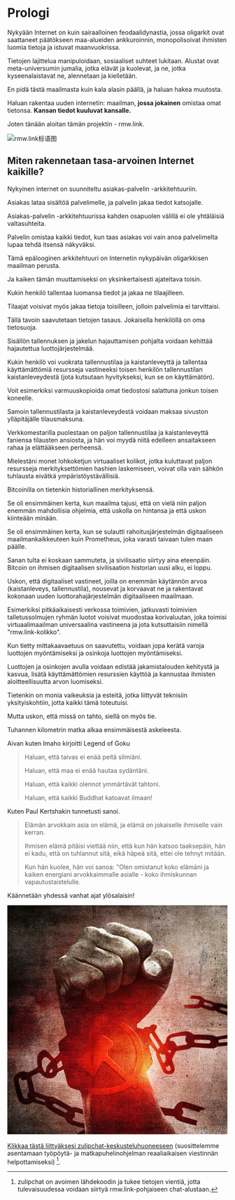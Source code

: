 # Prologi

Nykyään Internet on kuin sairaalloinen feodaalidynastia, jossa oligarkit ovat saattaneet päätökseen maa-alueiden ankkuroinnin, monopolisoivat ihmisten luomia tietoja ja istuvat maanvuokrissa.

Tietojen lajittelua manipuloidaan, sosiaaliset suhteet lukitaan. Alustat ovat meta-universumin jumalia, jotka elävät ja kuolevat, ja ne, jotka kyseenalaistavat ne, alennetaan ja kielletään.

En pidä tästä maailmasta kuin kala alasin päällä, ja haluan hakea muutosta.

Haluan rakentaa uuden internetin: maailman, **jossa jokainen** omistaa omat tietonsa. **Kansan tiedot kuuluvat kansalle.**

Joten tänään aloitan tämän projektin - rmw.link.

![rmw.link标语图](/slogan.svg)

## Miten rakennetaan tasa-arvoinen Internet kaikille?

Nykyinen internet on suunniteltu asiakas-palvelin -arkkitehtuuriin.

Asiakas lataa sisältöä palvelimelle, ja palvelin jakaa tiedot katsojalle.

Asiakas-palvelin -arkkitehtuurissa kahden osapuolen välillä ei ole yhtäläisiä valtasuhteita.

Palvelin omistaa kaikki tiedot, kun taas asiakas voi vain anoa palvelimelta lupaa tehdä itsensä näkyväksi.

Tämä epälooginen arkkitehtuuri on Internetin nykypäivän oligarkkisen maailman perusta.

Ja kaiken tämän muuttamiseksi on yksinkertaisesti ajateltava toisin.

Kukin henkilö tallentaa luomansa tiedot ja jakaa ne tilaajilleen.

Tilaajat voisivat myös jakaa tietoja toisilleen, jolloin palvelimia ei tarvittaisi.

Tällä tavoin saavutetaan tietojen tasaus. Jokaisella henkilöllä on oma tietosuoja.

Sisällön tallennuksen ja jakelun hajauttamisen pohjalta voidaan kehittää hajautettua luottojärjestelmää.

Kukin henkilö voi vuokrata tallennustilaa ja kaistanleveyttä ja tallentaa käyttämättömiä resursseja vastineeksi toisen henkilön tallennustilan kaistanleveydestä (jota kutsutaan hyvitykseksi, kun se on käyttämätön).

Voit esimerkiksi varmuuskopioida omat tiedostosi salattuna jonkun toisen koneelle.

Samoin tallennustilasta ja kaistanleveydestä voidaan maksaa sivuston ylläpitäjälle tilausmaksuna.

Verkkomestarilla puolestaan on paljon tallennustilaa ja kaistanleveyttä faniensa tilausten ansiosta, ja hän voi myydä niitä edelleen ansaitakseen rahaa ja elättääkseen perheensä.

Mielestäni monet lohkoketjun virtuaaliset kolikot, jotka kuluttavat paljon resursseja merkityksettömien hashien laskemiseen, voivat olla vain sähkön tuhlausta eivätkä ympäristöystävällisiä.

Bitcoinilla on tietenkin historiallinen merkityksensä.

Se oli ensimmäinen kerta, kun maailma tajusi, että on vielä niin paljon enemmän mahdollisia ohjelmia, että uskolla on hintansa ja että uskon kiinteään minään.

Se oli ensimmäinen kerta, kun se sulautti rahoitusjärjestelmän digitaaliseen maailmankaikkeuteen kuin Prometheus, joka varasti taivaan tulen maan päälle.

Sanan tulta ei koskaan sammuteta, ja sivilisaatio siirtyy aina eteenpäin. Bitcoin on ihmisen digitaalisen sivilisaation historian uusi alku, ei loppu.

Uskon, että digitaaliset vastineet, joilla on enemmän käytännön arvoa (kaistanleveys, tallennustila), nousevat ja korvaavat ne ja rakentavat kokonaan uuden luottorahajärjestelmän digitaaliseen maailmaan.

Esimerkiksi pitkäaikaisesti verkossa toimivien, jatkuvasti toimivien talletussolmujen ryhmän luotot voisivat muodostaa korivaluutan, joka toimisi virtuaalimaailman universaalina vastineena ja jota kutsuttaisiin nimellä "rmw.link-kolikko".

Kun tietty mittakaavaetuus on saavutettu, voidaan jopa kerätä varoja luottojen myöntämiseksi ja osinkoja luottojen myöntämiseksi.

Luottojen ja osinkojen avulla voidaan edistää jakamistalouden kehitystä ja kasvua, lisätä käyttämättömien resurssien käyttöä ja kannustaa ihmisten aloitteellisuutta arvon luomiseksi.

Tietenkin on monia vaikeuksia ja esteitä, jotka liittyvät teknisiin yksityiskohtiin, jotta kaikki tämä toteutuisi.

Mutta uskon, että missä on tahto, siellä on myös tie.

Tuhannen kilometrin matka alkaa ensimmäisestä askeleesta.

Aivan kuten Imaho kirjoitti Legend of Goku

> Haluan, että taivas ei enää peitä silmiäni.
> 
> Haluan, että maa ei enää hautaa sydäntäni.
> 
> Haluan, että kaikki olennot ymmärtävät tahtoni.
> 
> Haluan, että kaikki Buddhat katoavat ilmaan!

Kuten Paul Kertshakin tunnetusti sanoi.

> Elämän arvokkain asia on elämä, ja elämä on jokaiselle ihmiselle vain kerran.
> 
> Ihmisen elämä pitäisi viettää niin, että kun hän katsoo taaksepäin, hän ei kadu, että on tuhlannut sitä, eikä häpeä sitä, ettei ole tehnyt mitään.
> 
> Kun hän kuolee, hän voi sanoa: "Olen omistanut koko elämäni ja kaiken energiani arvokkaimmalle asialle - koko ihmiskunnan vapautustaistelulle.

Käännetään yhdessä vanhat ajat ylösalaisin!

![](https://raw.githubusercontent.com/gcxfd/img/gh-pages/1.jpg)

[Klikkaa tästä liittyäksesi zulipchat-keskusteluhuoneeseen](https://rmw.zulipchat.com) (suosittelemme asentamaan työpöytä- ja matkapuhelinohjelman reaaliaikaisen viestinnän helpottamiseksi) [^1].

[^1]: zulipchat on avoimen lähdekoodin ja tukee tietojen vientiä, jotta tulevaisuudessa voidaan siirtyä rmw.link-pohjaiseen chat-alustaan.